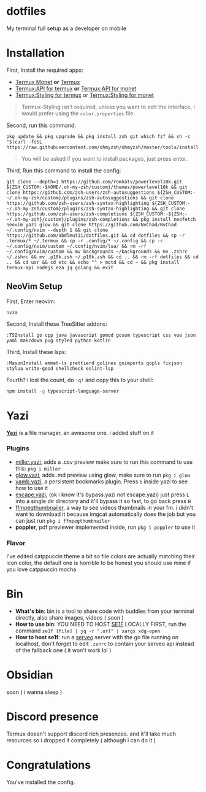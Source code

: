 # dotfiles
My terminal full setup as a developer on mobile

# Installation 
First, Install the required apps:
- [Termux Monet](https://github.com/HardcodedCat/termux-monet/releases/tag/v0.118.0-33) **or** [Termux](https://f-droid.org/en/packages/com.termux/)
- [Termux:API for termux](https://f-droid.org/en/packages/com.termux.api/) **or** [Termux:API for monet](https://github.com/HardcodedCat/termux-api/releases)
- [Termux:Styling for termux](https://f-droid.org/en/packages/com.termux.styling/) or [Termux:Styling for monet](https://github.com/HardcodedCat/termux-styling/releases)
> Termux-Styling isn't required, unless you want to edit the interface, i would prefer using the `color.properties` file.
 
Second, run this command:
```
pkg update && pkg upgrade && pkg install zsh git which fzf && sh -c "$(curl -fsSL https://raw.githubusercontent.com/ohmyzsh/ohmyzsh/master/tools/install.sh)"
```
> You will be asked if you want to install packages, just press enter.

Third, Run this command to install the config:
```
git clone --depth=1 https://github.com/romkatv/powerlevel10k.git ${ZSH_CUSTOM:-$HOME/.oh-my-zsh/custom}/themes/powerlevel10k && git clone https://github.com/zsh-users/zsh-autosuggestions ${ZSH_CUSTOM:-~/.oh-my-zsh/custom}/plugins/zsh-autosuggestions && git clone https://github.com/zsh-users/zsh-syntax-highlighting ${ZSH_CUSTOM:-~/.oh-my-zsh/custom}/plugins/zsh-syntax-highlighting && git clone https://github.com/zsh-users/zsh-completions ${ZSH_CUSTOM:-${ZSH:-~/.oh-my-zsh}/custom}/plugins/zsh-completions && pkg install neofetch neovim yazi glow && git clone https://github.com/NvChad/NvChad ~/.config/nvim --depth 1 && git clone https://github.com/abdlmutii/dotfiles.git && cd dotfiles && cp -r .termux/* ~/.termux && cp -r .config/* ~/.config && cp -r ~/.config/nvim/custom ~/.config/nvim/lua/ && rm -rf ~/.config/nvim/custom && mv backgrounds ~/backgrounds && mv .zshrc ~/.zshrc && mv .p10k.zsh ~/.p10k.zsh && cd .. && rm -rf dotfiles && cd .. && cd usr && cd etc && echo "" > motd && cd ~ && pkg install termux-api nodejs eza jq golang && exit
```

## NeoVim Setup
First, Enter neovim:
```
nvim
```

Second, Install these TreeSitter addons:
```
:TSInstall go cpp java javascript gomod gosum typescript css vue json yaml makrdown pug styled python kotlin
```

Third, Install these lsps:
```
:MasonInstall emmet-ls prettierd golines goimports gopls fixjson stylua write-good shellcheck eslint-lsp
```

Fourth? i lost the count, do `:q!` and copy this to your shell:
```sh
npm install -g typescript-language-server
```

# Yazi
**[Yazi](https://yazi-rs.github.io)** is a file manager, an awesome one. i added stuff on it
### Plugins
- [miller.yazi](https://github.com/Reledia/miller.yazi), adds a .csv preview make sure to run this command to use this: `pkg i miller`
- [glow.yazi](https://github.com/Reledia/glow.yazi), adds .md preview using glow, make sure to run `pkg i glow`
- [yamb.yazi](https://github.com/h-hg/yamb.yazi), a persistent bookmarks plugin. Press `b` inside yazi to see how to use it
- [escape.yazi](https://github.com/Rolv-Apneseth/bypass.yazi), (ok i know it's bypass.yazi not escape.yazi) just press `L` into a single dir directory and it'll bypass it so fast, to go back press `H`
- [ffmpegthumbnailer](https://github.com/dirkvdb/ffmpegthumbnailer), a way to see videos thumbnails in your fm. i didn't want to download it because imgcat automatically does the job but you can just run `pkg i ffmpegthumbnailer`
- **poppler**, pdf previewer implemented inside, run `pkg i poppler` to use it

### Flavor
I've edited catppuccin theme a bit so file colors are actually matching their icon color, the default one is horrible to be honest you should use mine if you love catppuccin mocha

# Bin
- **What's bin**: bin is a tool to share code with buddies from your terminal directly, also share images, videos ( soon )
- **How to use bin**: YOU NEED TO HOST [SE1F](https://github.com/abdlmutii/se1f) LOCALLY FIRST, run the command `se1f [file] | jq -r ".url" | xargs xdg-open`
- **How to host se1f**: run a [serveo](serveo.net) server with the go file running on localhost, don't forget to edit `.zshrc` to contain your serveo api instead of the fallback one ( it won't work lol )

# Obsidian
soon ( i wanna sleep )

# Discord presence
Termux doesn't support discord rich presences. and it'll take much resources so i dropped it completely ( although i can do it )

# Congratulations 
You've installed the config.
